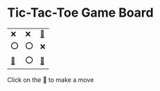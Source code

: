 # Tic-Tac-Toe Game Board
|   |   |   |
|---|---|---|
|❌ |❌ |[🔎](XXOOOXXOE.md) |
|⭕ |⭕ |❌ |
|[🔎](XXXOOXOOE.md) |⭕ |[🔎](XXXOOXEOO.md) |

Click on the 🔎 to make a move